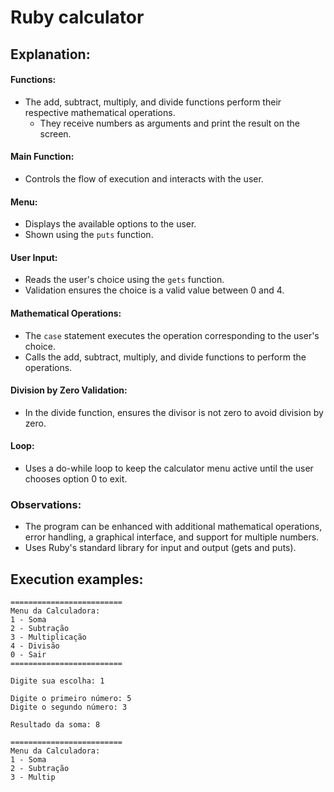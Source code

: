 # Ruby calculator

## Explanation:

#### Functions:
- The add, subtract, multiply, and divide functions perform their respective mathematical operations.
  - They receive numbers as arguments and print the result on the screen.

#### Main Function:
- Controls the flow of execution and interacts with the user.

#### Menu:
- Displays the available options to the user.
- Shown using the `puts` function.

#### User Input:
- Reads the user's choice using the `gets` function.
- Validation ensures the choice is a valid value between 0 and 4.

#### Mathematical Operations:
- The `case` statement executes the operation corresponding to the user's choice.
- Calls the add, subtract, multiply, and divide functions to perform the operations.

#### Division by Zero Validation:
- In the divide function, ensures the divisor is not zero to avoid division by zero.

#### Loop:
- Uses a do-while loop to keep the calculator menu active until the user chooses option 0 to exit.

### Observations:

- The program can be enhanced with additional mathematical operations, error handling, a graphical interface, and support for multiple numbers.
- Uses Ruby's standard library for input and output (gets and puts).

## Execution examples:

```
=========================
Menu da Calculadora:
1 - Soma
2 - Subtração
3 - Multiplicação
4 - Divisão
0 - Sair
=========================

Digite sua escolha: 1

Digite o primeiro número: 5
Digite o segundo número: 3

Resultado da soma: 8

=========================
Menu da Calculadora:
1 - Soma
2 - Subtração
3 - Multip
```
